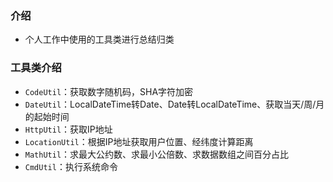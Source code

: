 ### 介绍

+ 个人工作中使用的工具类进行总结归类



### 工具类介绍

+ `CodeUtil`：获取数字随机码，SHA字符加密
+ `DateUtil`：LocalDateTime转Date、Date转LocalDateTime、获取当天/周/月的起始时间
+ `HttpUtil`：获取IP地址
+ `LocationUtil`：根据IP地址获取用户位置、经纬度计算距离
+ `MathUtil`：求最大公约数、求最小公倍数、求数据数组之间百分占比
+ `CmdUtil`：执行系统命令